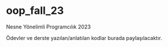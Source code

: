 # oop_fall_23
Nesne Yönelimli Programcılık 2023

Ödevler ve derste yazılan/anlatılan kodlar burada paylaşılacaktır.
